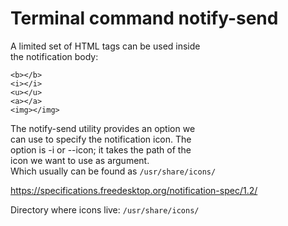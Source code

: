 # Terminal command notify-send  

A limited set of HTML tags can be used inside  
the notification body:  
```
<b></b>
<i></i>
<u></u>
<a></a>
<img></img>
```
The notify-send utility provides an option we  
can use to specify the notification icon. The  
option is -i or --icon; it takes the path of the  
icon we want to use as argument.  
Which usually can be found as `/usr/share/icons/`  

https://specifications.freedesktop.org/notification-spec/1.2/  

Directory where icons live: `/usr/share/icons/`
